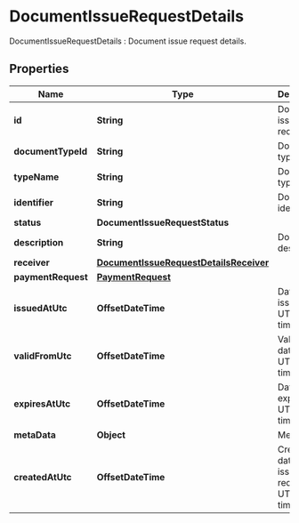 

# DocumentIssueRequestDetails

DocumentIssueRequestDetails : Document issue request details.

## Properties

| Name | Type | Description | Notes |
|------------ | ------------- | ------------- | -------------|
|**id** | **String** | Document issue request Id. |  |
|**documentTypeId** | **String** | Document type Id. |  |
|**typeName** | **String** | Document type name. |  |
|**identifier** | **String** | Document identifier. |  |
|**status** | **DocumentIssueRequestStatus** |  |  |
|**description** | **String** | Document description. |  |
|**receiver** | [**DocumentIssueRequestDetailsReceiver**](DocumentIssueRequestDetailsReceiver.md) |  |  |
|**paymentRequest** | [**PaymentRequest**](PaymentRequest.md) |  |  [optional] |
|**issuedAtUtc** | **OffsetDateTime** | Datetime of issue in UTC timezone. |  |
|**validFromUtc** | **OffsetDateTime** | Valid from datetime in UTC timezone. |  |
|**expiresAtUtc** | **OffsetDateTime** | Datetime of expiry in UTC timezone. |  [optional] |
|**metaData** | **Object** | Metadata. |  [optional] |
|**createdAtUtc** | **OffsetDateTime** | Creation datetime of issue request in UTC timezone. |  |



